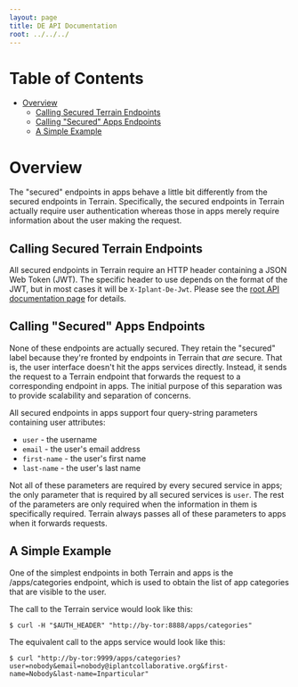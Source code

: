 ```yaml
---
layout: page
title: DE API Documentation
root: ../../../
---
```


# Table of Contents

* [Overview](#overview)
    * [Calling Secured Terrain Endpoints](#calling-secured-terrain-endpoints)
    * [Calling "Secured" Apps Endpoints](#calling-secured-apps-endpoints)
    * [A Simple Example](#a-simple-example)

# Overview

The "secured" endpoints in apps behave a little bit differently from the secured endpoints in Terrain. Specifically, the secured endpoints in Terrain actually require user authentication whereas those in apps merely require information about the user making the request.

## Calling Secured Terrain Endpoints

All secured endpoints in Terrain require an HTTP header containing a JSON Web Token (JWT). The specific header to use depends on the format of the JWT, but in most cases it will be `X-Iplant-De-Jwt`. Please see the [root API documentation page](../index.html) for details.

## Calling "Secured" Apps Endpoints

None of these endpoints are actually secured. They retain the "secured" label because they're fronted by endpoints in Terrain that _are_ secure. That is, the user interface doesn't hit the apps services directly. Instead, it sends the request to a Terrain endpoint that forwards the request to a corresponding endpoint in apps. The initial purpose of this separation was to provide scalability and separation of concerns.

All secured endpoints in apps support four query-string parameters containing user attributes:

* `user` - the username
* `email` - the user's email address
* `first-name` - the user's first name
* `last-name` - the user's last name

Not all of these parameters are required by every secured service in apps; the only parameter that is required by all secured services is `user`. The rest of the parameters are only required when the information in them is specifically required. Terrain always passes all of these parameters to apps when it forwards requests.

## A Simple Example

One of the simplest endpoints in both Terrain and apps is the /apps/categories endpoint, which is used to obtain the list of app categories that are visible to the user.

The call to the Terrain service would look like this:

```
$ curl -H "$AUTH_HEADER" "http://by-tor:8888/apps/categories"
```

The equivalent call to the apps service would look like this:

```
$ curl "http://by-tor:9999/apps/categories?user=nobody&email=nobody@iplantcollaborative.org&first-name=Nobody&last-name=Inparticular"
```
